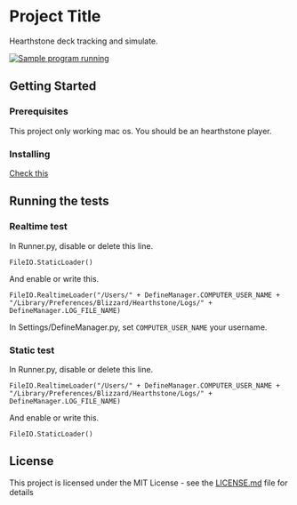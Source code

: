 # Project Title

Hearthstone deck tracking and simulate.

[![Sample program running](./Sample.png)](https://www.youtube.com/embed/YM4Zv0CeJSY)

## Getting Started

### Prerequisites

This project only working mac os.
You should be an hearthstone player.

### Installing

[Check this](https://github.com/stories2/HearthStoneBot/wiki/Workspace-setting)

## Running the tests

### Realtime test

In Runner.py, disable or delete this line.

```FileIO.StaticLoader()```

And enable or write this.

```FileIO.RealtimeLoader("/Users/" + DefineManager.COMPUTER_USER_NAME + "/Library/Preferences/Blizzard/Hearthstone/Logs/" + DefineManager.LOG_FILE_NAME)```

In Settings/DefineManager.py, set `COMPUTER_USER_NAME` your username.

### Static test

In Runner.py, disable or delete this line.

```FileIO.RealtimeLoader("/Users/" + DefineManager.COMPUTER_USER_NAME + "/Library/Preferences/Blizzard/Hearthstone/Logs/" + DefineManager.LOG_FILE_NAME)```

And enable or write this.

```FileIO.StaticLoader()```

## License

This project is licensed under the MIT License - see the [LICENSE.md](LICENSE) file for details